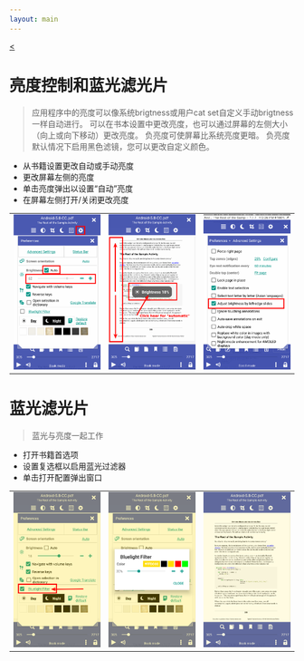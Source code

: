 ```yaml
---
layout: main
---
```

[<](/wiki/faq/zh)

# 亮度控制和蓝光滤光片

> 应用程序中的亮度可以像系统brigtness或用户cat set自定义手动brigtness一样自动进行。
可以在书本设置中更改亮度，也可以通过屏幕的左侧大小（向上或向下移动）更改亮度。
负亮度可使屏幕比系统亮度更暗。
负亮度默认情况下启用黑色滤镜，您可以更改自定义颜色。


* 从书籍设置更改自动或手动亮度
* 更改屏幕左侧的亮度
* 单击亮度弹出以设置“自动”亮度
* 在屏幕左侧打开/关闭更改亮度

||||
|-|-|-|
|![](1.png)|![](2.png)|![](3.png)|

# 蓝光滤光片
> 蓝光与亮度一起工作

* 打开书籍首选项
* 设置复选框以启用蓝光过滤器
* 单击打开配置弹出窗口

||||
|-|-|-|
|![](7.png)|![](6.png)|![](8.png)|

